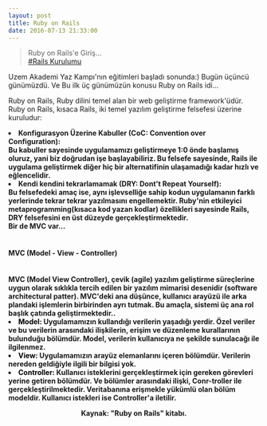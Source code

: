 ```yaml
---
layout: post
title: Ruby on Rails 
date: 2016-07-13 21:33:00
---
```


<blockquote>
Ruby on Rails'e Giriş...<br>
<a href="http://msazhar.github.io/folios/rails_installation/index.html#slide1" target="blank">#Rails Kurulumu</a>
</blockquote>


Uzem Akademi Yaz Kampı'nın eğitimleri başladı sonunda:) Bugün üçüncü günümüzdü. Ve Bu ilk üç günümüzün konusu Ruby on Rails idi...

Ruby on Rails, Ruby dilini temel alan bir web geliştirme framework'üdür. Ruby on Rails, kısaca Rails, iki temel yazılım geliştirme felsefesi üzerine kuruludur:


   <li> <b><b>Konfigurasyon Üzerine Kabuller (CoC: Convention over Configuration):</b><br> 
Bu kabuller sayesinde uygulamamızı geliştirmeye 1:0 önde başlamış oluruz, yani biz doğrudan işe başlayabiliriz. Bu felsefe sayesinde, Rails ile uygulama geliştirmek diğer hiç bir alternatifinin ulaşamadığı kadar hızlı ve eğlencelidir.
   <li> <b><b>Kendi kendini tekrarlamamak (DRY: Dont't Repeat Yourself):</b></b><br>  
Bu felsefedeki amaç ise, aynı işlevselliğe sahip kodun uygulamanın farklı yerlerinde tekrar tekrar yazılmasını engellemektir. Ruby'nin etkileyici metaprogramming(kısaca kod yazan kodlar) özellikleri sayesinde Rails, DRY felsefesini en üst düzeyde gerçekleştirmektedir. <br> 
Bir de MVC var...<br>
<br>
<h4>MVC (Model - View - Controller)</h4>
<br>
MVC (Model View Controller), çevik (agile) yazılım geliştirme süreçlerine uygun olarak sıklıkla tercih edilen bir yazılım mimarisi desenidir
(software architectural patter). MVC'deki ana düşünce, kullanıcı arayüzü ile arka plandaki işlemlerin birbirinden ayrı tutmak. Bu amaçla, sistemi üç ana rol başlık çatında geliştirmektedir..<br>
<li> <font color="black">Model:</font> Uygulamamızın kullandığı verilerin yaşadığı yerdir. Özel veriler ve bu verilerin arasındaki ilişkilerin, erişim ve düzenleme kurallarının bulunduğu bölümdür. Model, verilerin kullanıcıya ne şekilde sunulacağı ile ilgilenmez.
<li> <font color="black">View:</font> Uygulamamızın arayüz elemanlarını içeren bölümdür. Verilerin nereden geldiğiyle ilgili bir bilgisi yok.
<li> <font color="black">Controller:</font> Kullanıcı isteklerini gerçekleştirmek için gereken görevleri yerine getiren bölümdür. Ve bölümler arasındaki ilişki, Conr-troller ile gerçekleştirilmektedir. Veritabanına erişmekle yükümlü olan bölüm modeldir. Kullanıcı istekleri ise Controller'a iletilir. 

<p>
<center>
Kaynak: "Ruby on Rails" kitabı.

